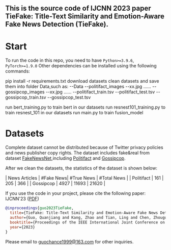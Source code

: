 ## This is the source code of IJCNN 2023 paper TieFake: Title-Text Similarity and Emotion-Aware Fake News Detection (TieFake).
# Start

To run the code in this repo, you need to have `Python>=3.9.6`, `PyTorch>=1.9.0`
Other dependencies can be installed using the following commands:

pip install -r requirements.txt
download datasets
clean datasets and save them into folder Data,such as:
--Data
  --politifact_images
    --xx.jpg
    ......
  --gossipcop_images
    --xx.jpg
    ......
  --politifact_train.tsv
  --politifact_test.tsv
  --gossipcop_train.tsv
  --gossipcop_test.tsv

run bert_training.py to train bert in our datasets
run resnest101_training.py to train resnest_101 in our datasets
run main.py to train fusion_model

# Datasets

Complete dataset cannot be distributed because of Twitter privacy policies and news publisher copy rights. The dataset includes fake&real from dataset [FakeNewsNet](https://github.com/KaiDMML/FakeNewsNet),including [Politifact](https://www.politifact.com/) and [Gossipcop](https://www.gossipcop.com/).

After we clean the datasets, the statistics of the dataset is shown below:

| News Articles  | #Fake News| #True News | #Total News |
| Politifact     |  161      |   205      |   366       |
| Gossipcop      |  4927     |   11693    |   21620     |

If you use the code in your project, please cite the following paper:
IJCNN'23 ([PDF](https://arxiv.org/pdf/2304.09421.pdf))
```bibtex
@inproceedings{guo2023TieFake,
  title={TieFake: Title-Text Similarity and Emotion-Aware Fake News Detection},
  author={Guo, Quanjiang and Kang, Zhao and Tian, Ling and Chen, Zhouguo},
  booktitle={Proceedings of the IEEE International Joint Conference on Neural Networks 2023},
  year={2023}
}
```
Please email to guochance1999@163.com for other inquiries.
